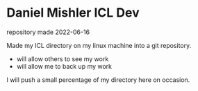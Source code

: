 # Daniel Mishler ICL Dev

repository made 2022-06-16

Made my ICL directory on my linux machine into a git repository.

- will allow others to see my work
- will allow me to back up my work

I will push a small percentage of my directory here on occasion.
